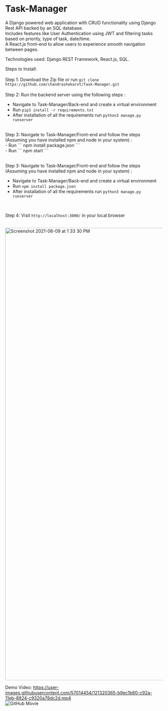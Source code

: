 # Task-Manager

A Django powered web application with CRUD functionality using Django Rest API backed by an SQL database. <br />
Includes features like User Authentication using JWT and filtering tasks based on priority, type of task, date/time. <br/>
A React.js front-end to allow users to experience smooth navigation between pages.<br />

Technologies used: Django REST Framework, React.js, SQL.<br />

Steps to Install:<br />
<br />
Step 1: Download the Zip file or run ```git clone https://github.com/chandrashekarvt/Task-Manager.git``` <br/>
<br />
Step 2: Run the backend server using the following steps :<br />
  - Navigate to Task-Manager/Back-end and create a virtual environment<br />
  - Run ```pip3 install -r requirements.txt```<br />
  - After installation of all the requirements run ```python3 manage.py runserver```<br />
  <br />
Step 3: Navigate to Task-Manager/Front-end and follow the steps (Assuming you have installed npm and node in your system) : <br />
  - Run ``` npm install package.json ```<br />
  - Run ``` npm start ```<br />
<br />

Step 3: Navigate to Task-Manager/Front-end and follow the steps (Assuming you have installed npm and node in your system) :<br />
  - Navigate to Task-Manager/Back-end and create a virtual environment<br />
  - Run ```npm install package.json```<br />
  - After installation of all the requirements run ```python3 manage.py runserver```<br />
  <br />

Step 4: Visit ```http://localhost:3000/``` in your local browser<br />
<br />

<img width="1440" alt="Screenshot 2021-06-09 at 1 33 30 PM" src="https://user-images.githubusercontent.com/57014454/121320222-94f7a880-c92a-11eb-85aa-9b6b9c50abe8.png">
<br/>

Demo Video: https://user-images.githubusercontent.com/57014454/121320365-b9ec1b80-c92a-11eb-8824-c9320a78dc2d.mp4 <br/>
![GitHub Movie](https://user-images.githubusercontent.com/57014454/121322649-ca04fa80-c92c-11eb-9a94-a4718b66f1d0.gif)
